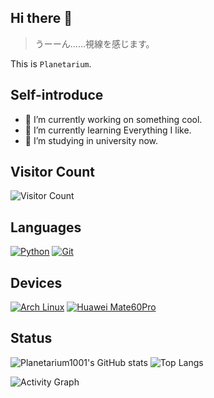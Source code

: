 ## Hi there 👋

<!--
**planetarium1001/planetarium1001** is a ✨ _special_ ✨ repository because its `README.md` (this file) appears on your GitHub profile.

Here are some ideas to get you started:

- 🔭 I’m currently working on ...
- 🌱 I’m currently learning ...
- 👯 I’m looking to collaborate on ...
- 🤔 I’m looking for help with ...
- 💬 Ask me about ...
- 📫 How to reach me: ...
- 😄 Pronouns: ...
- ⚡ Fun fact: ...
-->

> うーーん……視線を感じます。

This is `Planetarium`.

## Self-introduce

- 🔭 I’m currently working on something cool.
- 🌱 I’m currently learning Everything I like.
- 🎒 I’m studying in university now.

## Visitor Count

![Visitor Count][visitor]

## Languages

[![Python][python_img]][python]
[![Git][git_img]][git]

## Devices

[![Arch Linux][arch_img]][arch]
[![Huawei Mate60Pro][huawei_img]][huawei]

## Status

![Planetarium1001's GitHub stats][stats_graph]
![Top Langs][lang]

![Activity Graph][activity]

[visitor]: https://count.getloli.com/get/@:planetarium1001

[python_img]: https://img.shields.io/badge/-Python-3776AB?style=flat-square&logo=python&logoColor=ffffff
[python]: https://www.python.org/
[git_img]: https://img.shields.io/badge/-Git-f05032?style=flat-square&logo=git&logoColor=white
[git]: https://git-scm.com/
[arch_img]: https://img.shields.io/badge/Arch-Linux-33aadd?style=flat-square&logo=arch-linux&logoColor=ffffff
[arch]: https://www.archlinux.org/
[huawei_img]: https://img.shields.io/badge/Huawei-Mate60Pro-f5010c?style=flat-square&logo=huawei&logoColor=ffffff
[huawei]: https://www.huawei.com/

[stats_graph]: https://github-readme-stats.vercel.app/api?username=planetarium1001&show_icons=true&theme=tokyonight
[lang]: https://github-readme-stats.vercel.app/api/top-langs/?username=planetarium1001&layout=compact&theme=tokyonight
[activity]: https://github-readme-activity-graph.vercel.app/graph?username=planetarium1001&theme=tokyo-night
